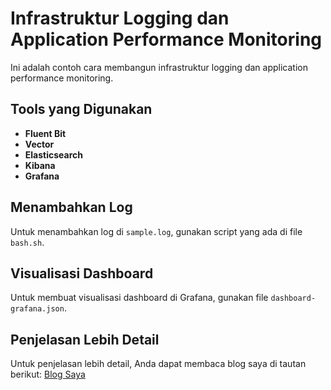 # Infrastruktur Logging dan Application Performance Monitoring

Ini adalah contoh cara membangun infrastruktur logging dan application performance monitoring.

## Tools yang Digunakan
- **Fluent Bit**
- **Vector**
- **Elasticsearch**
- **Kibana**
- **Grafana**

## Menambahkan Log
Untuk menambahkan log di `sample.log`, gunakan script yang ada di file `bash.sh`.

## Visualisasi Dashboard
Untuk membuat visualisasi dashboard di Grafana, gunakan file `dashboard-grafana.json`.

## Penjelasan Lebih Detail
Untuk penjelasan lebih detail, Anda dapat membaca blog saya di tautan berikut:
[Blog Saya](#)

